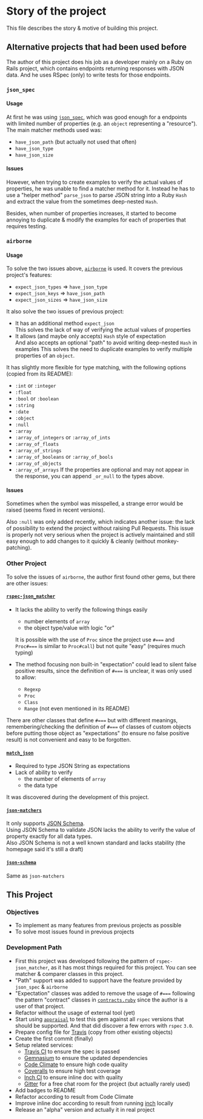 # Story of the project
This file describes the story & motive of building this project.

## Alternative projects that had been used before
The author of this project does his job as a developer mainly on a Ruby on Rails project, which contains endpoints returning responses with JSON data. And he uses RSpec (only) to write tests for those endpoints.

### `json_spec`

#### Usage
At first he was using [`json_spec`](https://github.com/collectiveidea/json_spec), which was good enough for a endpoints with limited number of properties (e.g. an `object` representing a "resource"). The main matcher methods used was:
- `have_json_path` (but actually not used that often)
- `have_json_type`
- `have_json_size`

#### Issues
However, when trying to create examples to verify the actual values of properties, he was unable to find a matcher method for it. Instead he has to use a "helper method" `parse_json` to parse JSON string into a Ruby `Hash` and extract the value from the sometimes deep-nested `Hash`.

Besides, when number of properties increases, it started to become annoying to duplicate & modify the examples for each of properties that requires testing.

### `airborne`

#### Usage
To solve the two issues above, [`airborne`](https://github.com/brooklynDev/airborne) is used. It covers the previous project's features:
- `expect_json_types` => `have_json_type`
- `expect_json_keys`  => `have_json_path`
- `expect_json_sizes` => `have_json_size`

It also solve the two issues of previous project:
- It has an additional method `expect_json`  
  This solves the lack of way of verifying the actual values of properties
- It allows (and maybe only accepts) `Hash` style of expectation  
  And also accepts an optional "path" to avoid writing deep-nested `Hash` in examples
  This solves the need to duplicate examples to verify multiple properties of an `object`.

It has slightly more flexible for type matching, with the following options (copied from its README):
* `:int` or `:integer`
* `:float`
* `:bool` or `:boolean`
* `:string`
* `:date`
* `:object`
* `:null`
* `:array`
* `:array_of_integers` or `:array_of_ints`
* `:array_of_floats`
* `:array_of_strings`
* `:array_of_booleans` or `:array_of_bools`
* `:array_of_objects`
* `:array_of_arrays`
If the properties are optional and may not appear in the response, you can append `_or_null` to the types above.

#### Issues
Sometimes when the symbol was misspelled, a strange error would be raised (seems fixed in recent versions).

Also `:null` was only added recently, which indicates another issue: the lack of possibility to extend the project without raising Pull Requests. This issue is properly not very serious when the project is actively maintained and still easy enough to add changes to it quickly & cleanly (without monkey-patching).


### Other Project
To solve the issues of `airborne`, the author first found other gems, but there are other issues:
#### [`rspec-json_matcher`](https://github.com/r7kamura/rspec-json_matcher)

- It lacks the ability to verify the following things easily
  - number elements of `array`
  - the object type/value with logic "or"

  It is possible with the use of `Proc` since the project use `#===` and `Proc#===` is similar to `Proc#call`) but not quite "easy" (requires much typing)
- The method focusing non built-in "expectation" could lead to silent false positive results, since the definition of `#===` is unclear, it was only used to allow:
  - `Regexp`
  - `Proc`
  - `Class`
  - `Range` (not even mentioned in its README)

There are other classes that define `#===` but with different meanings, remembering/checking the definition of `#===` of classes of custom objects before putting those object as "expectations" (to ensure no false positive result) is not convenient and easy to be forgotten.

#### [`match_json`](https://github.com/WhitePayments/match_json)
- Required to type JSON String as expectations
- Lack of ability to verify
  - the number of elements of `array`
  - the data type

It was discovered during the development of this project.

#### [`json-matchers`](https://github.com/seanpdoyle/json-matchers)
It only supports [JSON Schema](http://json-schema.org/).  
Using JSON Schema to validate JSON lacks the ability to verify the value of property exactly for all data types.  
Also JSON Schema is not a well known standard and lacks stability (the homepage said it's still a draft)

#### [`json-schema`](https://github.com/ruby-json-schema/json-schema)
Same as `json-matchers`


## This Project

### Objectives
- To implement as many features from previous projects as possible
- To solve most issues found in previous projects

### Development Path
- First this project was developed following the pattern of `rspec-json_matcher`, as it has most things required for this project. You can see matcher & comparer classes in this project.
- "Path" support was added to support have the feature provided by `json_spec` & `airborne`
- "Expectation" classes was added to remove the usage of `#===` following the pattern "contract" classes in [`contracts.ruby`](https://github.com/egonSchiele/contracts.ruby) since the author is a user of that project.
- Refactor without the usage of external tool (yet)
- Start using [`appraisal`](https://github.com/thoughtbot/appraisal) to test this gem against all `rspec` versions that should be supported. And that did discover a few errors with `rspec` `3.0`.
- Prepare config file for [Travis](https://travis-ci.org/) (copy from other existing objects)
- Create the first commit (finally)
- Setup related services:
  - [Travis CI](https://travis-ci.org/) to ensure the spec is passed
  - [Gemnasium](https://gemnasium.com/) to ensure the updated dependencies
  - [Code Climate](https://codeclimate.com/) to ensure high code quality
  - [Coveralls](https://coveralls.io/) to ensure high test coverage
  - [Inch CI](https://inch-ci.org/) to ensure inline doc with quality
  - [Gitter](https://gitter.im/) for a free chat room for the project (but actually rarely used)
- Add badges to README
- Refactor according to result from Code Climate
- Improve inline doc according to result from running [inch](https://github.com/rrrene/inch) locally
- Release an "alpha" version and actually it in real project

